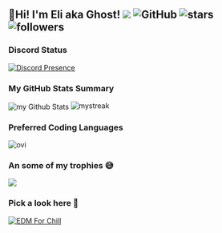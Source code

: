 ## 👋Hi! I'm Eli aka Ghost! ![](https://komarev.com/ghpvc/?username=elijahwills&color=f95854) <img alt="GitHub" src="https://img.shields.io/badge/dynamic/json?logo=github&label=GitHub+Followers&labelColor=282c34&color=181717&query=%24.data.totalSubs&url=https%3A%2F%2Fapi.spencerwoo.com%2Fsubstats%2F%3Fsource%3Dgithub%26queryKey%elijahwills&longCache=true"/> <img src="https://img.shields.io/github/stars/elijahwills?label=Stars" alt="stars"> <img alt="followers" title="Twitter Followers" src="https://img.shields.io/twitter/follow/ghostyeli?color=55960c&label=Follow&logo=twitter&logoColor=white&style=for-the-badge"/>

### Discord Status
[![Discord Presence](https://lanyard.cnrad.dev/api/:679724587843453003)](https://discord.com/users/:679724587843453003)

### My GitHub Stats Summary
<img align="center" src="https://github-readme-stats.vercel.app/api?username=elijahwills&include_all_commits=true&count_private=true&show_icons=true&line_height=20&title_color=2B5BBD&icon_color=1124BB&text_color=A1A1A1&bg_color=0,000000,130F40" alt="my Github Stats"/>

<img src="https://github-readme-streak-stats.herokuapp.com/?user=elijahwills&theme=tokyonight" alt="mystreak"/>

### Preferred Coding Languages
<img src="https://github-readme-stats.vercel.app/api/top-langs?username=elijahwills&show_icons=true&locale=en&layout=compact&theme=chartreuse-dark" alt="ovi" />

### An some of my trophies 😅
<img src="https://github-profile-trophy.vercel.app/?username=elijahwills&theme=juicyfresh&no-bg=true" />

### Pick a look here 👀 
[![EDM For Chill](https://novatorem.bgstatic.vercel.app/api/spotify)](https://open.spotify.com/artist/2hmjMLWWG3ZC6p9yOHMl2w)
